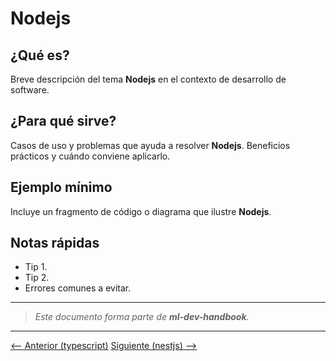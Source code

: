# Nodejs

## ¿Qué es?

Breve descripción del tema **Nodejs** en el contexto de desarrollo de software.

## ¿Para qué sirve?

Casos de uso y problemas que ayuda a resolver **Nodejs**. Beneficios prácticos y cuándo conviene aplicarlo.

## Ejemplo mínimo

Incluye un fragmento de código o diagrama que ilustre **Nodejs**.

## Notas rápidas

- Tip 1.
- Tip 2.
- Errores comunes a evitar.

---

> _Este documento forma parte de **ml-dev-handbook**._

---

[⟵ Anterior (typescript)](../typescript/README.md) [Siguiente (nestjs) ⟶](../nestjs/README.md)
